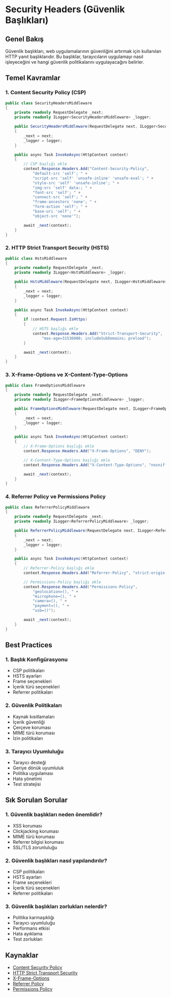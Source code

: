 # Security Headers (Güvenlik Başlıkları)

## Genel Bakış
Güvenlik başlıkları, web uygulamalarının güvenliğini artırmak için kullanılan HTTP yanıt başlıklarıdır. Bu başlıklar, tarayıcıların uygulamayı nasıl işleyeceğini ve hangi güvenlik politikalarını uygulayacağını belirler.

## Temel Kavramlar

### 1. Content Security Policy (CSP)
```csharp
public class SecurityHeadersMiddleware
{
    private readonly RequestDelegate _next;
    private readonly ILogger<SecurityHeadersMiddleware> _logger;

    public SecurityHeadersMiddleware(RequestDelegate next, ILogger<SecurityHeadersMiddleware> logger)
    {
        _next = next;
        _logger = logger;
    }

    public async Task InvokeAsync(HttpContext context)
    {
        // CSP başlığı ekle
        context.Response.Headers.Add("Content-Security-Policy", 
            "default-src 'self'; " +
            "script-src 'self' 'unsafe-inline' 'unsafe-eval'; " +
            "style-src 'self' 'unsafe-inline'; " +
            "img-src 'self' data:; " +
            "font-src 'self'; " +
            "connect-src 'self'; " +
            "frame-ancestors 'none'; " +
            "form-action 'self'; " +
            "base-uri 'self'; " +
            "object-src 'none'");

        await _next(context);
    }
}
```

### 2. HTTP Strict Transport Security (HSTS)
```csharp
public class HstsMiddleware
{
    private readonly RequestDelegate _next;
    private readonly ILogger<HstsMiddleware> _logger;

    public HstsMiddleware(RequestDelegate next, ILogger<HstsMiddleware> logger)
    {
        _next = next;
        _logger = logger;
    }

    public async Task InvokeAsync(HttpContext context)
    {
        if (context.Request.IsHttps)
        {
            // HSTS başlığı ekle
            context.Response.Headers.Add("Strict-Transport-Security", 
                "max-age=31536000; includeSubDomains; preload");
        }

        await _next(context);
    }
}
```

### 3. X-Frame-Options ve X-Content-Type-Options
```csharp
public class FrameOptionsMiddleware
{
    private readonly RequestDelegate _next;
    private readonly ILogger<FrameOptionsMiddleware> _logger;

    public FrameOptionsMiddleware(RequestDelegate next, ILogger<FrameOptionsMiddleware> logger)
    {
        _next = next;
        _logger = logger;
    }

    public async Task InvokeAsync(HttpContext context)
    {
        // X-Frame-Options başlığı ekle
        context.Response.Headers.Add("X-Frame-Options", "DENY");

        // X-Content-Type-Options başlığı ekle
        context.Response.Headers.Add("X-Content-Type-Options", "nosniff");

        await _next(context);
    }
}
```

### 4. Referrer Policy ve Permissions Policy
```csharp
public class ReferrerPolicyMiddleware
{
    private readonly RequestDelegate _next;
    private readonly ILogger<ReferrerPolicyMiddleware> _logger;

    public ReferrerPolicyMiddleware(RequestDelegate next, ILogger<ReferrerPolicyMiddleware> logger)
    {
        _next = next;
        _logger = logger;
    }

    public async Task InvokeAsync(HttpContext context)
    {
        // Referrer-Policy başlığı ekle
        context.Response.Headers.Add("Referrer-Policy", "strict-origin-when-cross-origin");

        // Permissions-Policy başlığı ekle
        context.Response.Headers.Add("Permissions-Policy", 
            "geolocation=(), " +
            "microphone=(), " +
            "camera=(), " +
            "payment=(), " +
            "usb=()");

        await _next(context);
    }
}
```

## Best Practices

### 1. Başlık Konfigürasyonu
- CSP politikaları
- HSTS ayarları
- Frame seçenekleri
- İçerik türü seçenekleri
- Referrer politikaları

### 2. Güvenlik Politikaları
- Kaynak kısıtlamaları
- İçerik güvenliği
- Çerçeve koruması
- MIME türü koruması
- İzin politikaları

### 3. Tarayıcı Uyumluluğu
- Tarayıcı desteği
- Geriye dönük uyumluluk
- Politika uygulaması
- Hata yönetimi
- Test stratejisi

## Sık Sorulan Sorular

### 1. Güvenlik başlıkları neden önemlidir?
- XSS koruması
- Clickjacking koruması
- MIME türü koruması
- Referrer bilgisi koruması
- SSL/TLS zorunluluğu

### 2. Güvenlik başlıkları nasıl yapılandırılır?
- CSP politikaları
- HSTS ayarları
- Frame seçenekleri
- İçerik türü seçenekleri
- Referrer politikaları

### 3. Güvenlik başlıkları zorlukları nelerdir?
- Politika karmaşıklığı
- Tarayıcı uyumluluğu
- Performans etkisi
- Hata ayıklama
- Test zorlukları

## Kaynaklar
- [Content Security Policy](https://developer.mozilla.org/en-US/docs/Web/HTTP/CSP)
- [HTTP Strict Transport Security](https://developer.mozilla.org/en-US/docs/Web/HTTP/Headers/Strict-Transport-Security)
- [X-Frame-Options](https://developer.mozilla.org/en-US/docs/Web/HTTP/Headers/X-Frame-Options)
- [Referrer Policy](https://developer.mozilla.org/en-US/docs/Web/HTTP/Headers/Referrer-Policy)
- [Permissions Policy](https://developer.mozilla.org/en-US/docs/Web/HTTP/Headers/Permissions-Policy) 